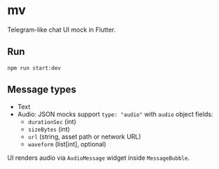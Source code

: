 # mv

Telegram-like chat UI mock in Flutter.

## Run

```
npm run start:dev
```

## Message types

- Text
- Audio: JSON mocks support `type: "audio"` with `audio` object fields:
  - `durationSec` (int)
  - `sizeBytes` (int)
  - `url` (string, asset path or network URL)
  - `waveform` (list[int], optional)

UI renders audio via `AudioMessage` widget inside `MessageBubble`.
